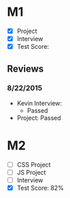 # M1

- [x] Project
- [x] Interview
- [x] Test Score:

## Reviews

### 8/22/2015

- Kevin Interview:
  - Passed
- Project: Passed

# M2

- [ ] CSS Project
- [ ] JS Project
- [ ] Interview
- [x] Test Score: 82%
